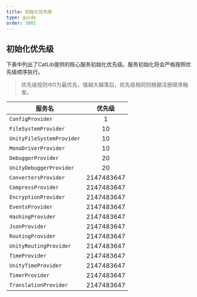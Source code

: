```yaml
---
title: 初始化优先级
type: guide
order: 3001
---
```


## 初始化优先级

下表中列出了CatLib提供的核心服务初始化优先级。服务初始化将会严格按照优先级顺序执行。

> 优先级规则中0为最优先，值越大越落后，优先级相同则根据注册顺序触发。

| 服务名                     | 优先级      |
| ------------------------- |:------------:|
| `ConfigProvider`          | 1           |
| `FileSystemProvider`      | 10          |
| `UnityFileSystemProvider` | 10          |
| `MonoDriverProvider`      | 10          |
| `DebuggerProvider`        | 20          |
| `UnityDebuggerProvider`   | 20          |
| `ConvertersProvider`      | 2147483647  |
| `CompressProvider`        | 2147483647  |
| `EncryptionProvider`      | 2147483647  |
| `EventsProvider`          | 2147483647  |
| `HashingProvider`         | 2147483647  |
| `JsonProvider`            | 2147483647  |
| `RoutingProvider`         | 2147483647  |
| `UnityRoutingProvider`    | 2147483647  |
| `TimeProvider`            | 2147483647  |
| `UnityTimeProvider`       | 2147483647  |
| `TimerProvider`           | 2147483647  |
| `TranslationProvider`     | 2147483647  |